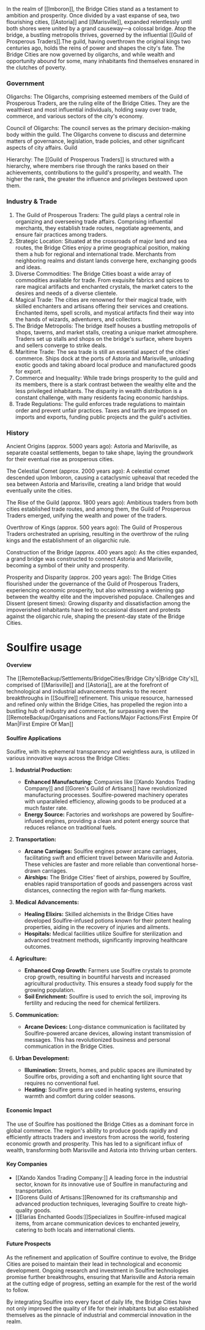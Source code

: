 In the realm of [[Imboron]], the Bridge Cities stand as a testament to ambition and prosperity. Once divided by a vast expanse of sea, two flourishing cities, [[Astoria]] and [[Marisville]], expanded relentlessly until both shores were united by a grand causeway—a colossal bridge. Atop the bridge, a bustling metropolis thrives, governed by the influential [[Guild of Prosperous Traders]].The guild, having overthrown the original kings two centuries ago, holds the reins of power and shapes the city's fate. The Bridge Cities are now governed by oligarchs, and while wealth and opportunity abound for some, many inhabitants find themselves ensnared in the clutches of poverty.

### Government

Oligarchs: The Oligarchs, comprising esteemed members of the Guild of Prosperous Traders, are the ruling elite of the Bridge Cities. They are the wealthiest and most influential individuals, holding sway over trade, commerce, and various sectors of the city's economy. 

Council of Oligarchs: The council serves as the primary decision-making body within the guild. The Oligarchs convene to discuss and determine matters of governance, legislation, trade policies, and other significant aspects of city affairs. Guild 

Hierarchy: The [[Guild of Prosperous Traders]] is structured with a hierarchy, where members rise through the ranks based on their achievements, contributions to the guild's prosperity, and wealth. The higher the rank, the greater the influence and privileges bestowed upon them.

### Industry & Trade

1. The Guild of Prosperous Traders: The guild plays a central role in organizing and overseeing trade affairs. Comprising influential merchants, they establish trade routes, negotiate agreements, and ensure fair practices among traders.
2. Strategic Location: Situated at the crossroads of major land and sea routes, the Bridge Cities enjoy a prime geographical position, making them a hub for regional and international trade. Merchants from neighboring realms and distant lands converge here, exchanging goods and ideas. 
3. Diverse Commodities: The Bridge Cities boast a wide array of commodities available for trade. From exquisite fabrics and spices to rare magical artifacts and enchanted crystals, the market caters to the desires and needs of a diverse clientele. 
4. Magical Trade: The cities are renowned for their magical trade, with skilled enchanters and artisans offering their services and creations. Enchanted items, spell scrolls, and mystical artifacts find their way into the hands of wizards, adventurers, and collectors. 
5. The Bridge Metropolis: The bridge itself houses a bustling metropolis of shops, taverns, and market stalls, creating a unique market atmosphere. Traders set up stalls and shops on the bridge's surface, where buyers and sellers converge to strike deals. 
6. Maritime Trade: The sea trade is still an essential aspect of the cities' commerce. Ships dock at the ports of Astoria and Marisville, unloading exotic goods and taking aboard local produce and manufactured goods for export.
7. Commerce and Inequality: While trade brings prosperity to the guild and its members, there is a stark contrast between the wealthy elite and the less privileged inhabitants. The disparity in wealth distribution is a constant challenge, with many residents facing economic hardships. 
8. Trade Regulations: The guild enforces trade regulations to maintain order and prevent unfair practices. Taxes and tariffs are imposed on imports and exports, funding public projects and the guild's activities.


### History

Ancient Origins (approx. 5000 years ago): Astoria and Marisville, as separate coastal settlements, began to take shape, laying the groundwork for their eventual rise as prosperous cities. 

The Celestial Comet (approx. 2000 years ago): A celestial comet descended upon Imboron, causing a cataclysmic upheaval that receded the sea between Astoria and Marisville, creating a land bridge that would eventually unite the cities. 

The Rise of the Guild (approx. 1800 years ago): Ambitious traders from both cities established trade routes, and among them, the Guild of Prosperous Traders emerged, unifying the wealth and power of the traders. 

Overthrow of Kings (approx. 500 years ago): The Guild of Prosperous Traders orchestrated an uprising, resulting in the overthrow of the ruling kings and the establishment of an oligarchic rule.

Construction of the Bridge (approx. 400 years ago): As the cities expanded, a grand bridge was constructed to connect Astoria and Marisville, becoming a symbol of their unity and prosperity. 

Prosperity and Disparity (approx. 200 years ago): The Bridge Cities flourished under the governance of the Guild of Prosperous Traders, experiencing economic prosperity, but also witnessing a widening gap between the wealthy elite and the impoverished populace. Challenges and Dissent (present times): Growing disparity and dissatisfaction among the impoverished inhabitants have led to occasional dissent and protests against the oligarchic rule, shaping the present-day state of the Bridge Cities.

# Soulfire usage

#### Overview

The [[RemoteBackup/Settlements/BridgeCities/Bridge City's|Bridge City's]], comprised of [[Marisville]] and [[Astoria]], are at the forefront of technological and industrial advancements thanks to the recent breakthroughs in [[Soulfire]] refinement. This unique resource, harnessed and refined only within the Bridge Cities, has propelled the region into a bustling hub of industry and commerce, far surpassing even the [[RemoteBackup/Organisations and Factions/Major Factions/First Empire Of Man|First Empire Of Man]]

#### Soulfire Applications

Soulfire, with its ephemeral transparency and weightless aura, is utilized in various innovative ways across the Bridge Cities:

1. **Industrial Production:**
    
    - **Enhanced Manufacturing:** Companies like [[Xando Xandos Trading Company]] and [[Goren's Guild of Artisans]] have revolutionized manufacturing processes. Soulfire-powered machinery operates with unparalleled efficiency, allowing goods to be produced at a much faster rate.
    - **Energy Source:** Factories and workshops are powered by Soulfire-infused engines, providing a clean and potent energy source that reduces reliance on traditional fuels.
2. **Transportation:**
    
    - **Arcane Carriages:** Soulfire engines power arcane carriages, facilitating swift and efficient travel between Marisville and Astoria. These vehicles are faster and more reliable than conventional horse-drawn carriages.
    - **Airships:** The Bridge Cities' fleet of airships, powered by Soulfire, enables rapid transportation of goods and passengers across vast distances, connecting the region with far-flung markets.
3. **Medical Advancements:**
    
    - **Healing Elixirs:** Skilled alchemists in the Bridge Cities have developed Soulfire-infused potions known for their potent healing properties, aiding in the recovery of injuries and ailments.
    - **Hospitals:** Medical facilities utilize Soulfire for sterilization and advanced treatment methods, significantly improving healthcare outcomes.
4. **Agriculture:**
    
    - **Enhanced Crop Growth:** Farmers use Soulfire crystals to promote crop growth, resulting in bountiful harvests and increased agricultural productivity. This ensures a steady food supply for the growing population.
    - **Soil Enrichment:** Soulfire is used to enrich the soil, improving its fertility and reducing the need for chemical fertilizers.
5. **Communication:**
    
    - **Arcane Devices:** Long-distance communication is facilitated by Soulfire-powered arcane devices, allowing instant transmission of messages. This has revolutionized business and personal communication in the Bridge Cities.
6. **Urban Development:**
    
    - **Illumination:** Streets, homes, and public spaces are illuminated by Soulfire orbs, providing a soft and enchanting light source that requires no conventional fuel.
    - **Heating:** Soulfire gems are used in heating systems, ensuring warmth and comfort during colder seasons.

#### Economic Impact

The use of Soulfire has positioned the Bridge Cities as a dominant force in global commerce. The region's ability to produce goods rapidly and efficiently attracts traders and investors from across the world, fostering economic growth and prosperity. This has led to a significant influx of wealth, transforming both Marisville and Astoria into thriving urban centers.

#### Key Companies

- [[Xando Xandos Trading Company:]] A leading force in the industrial sector, known for its innovative use of Soulfire in manufacturing and transportation.
- [[Gorens Guild of Artisans:]]Renowned for its craftsmanship and advanced production techniques, leveraging Soulfire to create high-quality goods.
- [[Elarias Enchanted Goods:]]Specializes in Soulfire-infused magical items, from arcane communication devices to enchanted jewelry, catering to both locals and international clients.

#### Future Prospects

As the refinement and application of Soulfire continue to evolve, the Bridge Cities are poised to maintain their lead in technological and economic development. Ongoing research and investment in Soulfire technologies promise further breakthroughs, ensuring that Marisville and Astoria remain at the cutting edge of progress, setting an example for the rest of the world to follow.

By integrating Soulfire into every facet of daily life, the Bridge Cities have not only improved the quality of life for their inhabitants but also established themselves as the pinnacle of industrial and commercial innovation in the realm.